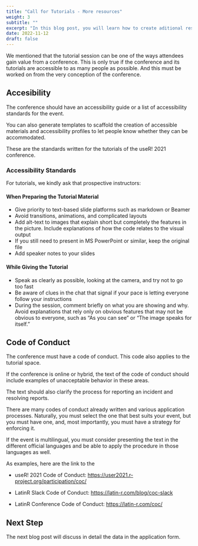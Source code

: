 ```yaml
---
title: "Call for Tutorials - More resources"
weight: 3
subtitle: ""
excerpt: "In this blog post, you will learn how to create aditional resources for the call for tutorials for a conference."
date: 2022-11-12
draft: false
---
```


We mentioned that the tutorial session can be one of the ways attendees gain value from a conference. This is only true if the conference and its tutorials are accessible to as many people as possible.  And this must be worked on from the very conception of the conference.

## Accesibility

The conference should have an accessibility guide or a list of accessibility standards for the event.

You can also generate templates to scaffold the creation of accessible materials and accessibility profiles to let people know whether they can be accommodated.

These are the standards written for the tutorials of the useR! 2021 conference.


### Accessibility Standards

For tutorials, we kindly ask that prospective instructors:

#### When Preparing the Tutorial Material

* Give priority to text-based slide platforms such as markdown or Beamer
* Avoid transitions, animations, and complicated layouts
* Add alt-text to images that explain short but completely the features in the picture. Include explanations of how the code relates to the visual output
* If you still need to present in MS PowerPoint or similar, keep the original file
* Add speaker notes to your slides

#### While Giving the Tutorial

* Speak as clearly as possible, looking at the camera, and try not to go too fast
* Be aware of clues in the chat that signal if your pace is letting everyone follow your instructions
* During the session, comment briefly on what you are showing and why. Avoid explanations that rely only on obvious features that may not be obvious to everyone, such as “As you can see” or “The image speaks for itself.”

## Code of Conduct

The conference must have a code of conduct.  This code also applies to the tutorial space.

If the conference is online or hybrid, the text of the code of conduct should include examples of unacceptable behavior in these areas.

The text should also clarify the process for reporting an incident and resolving reports.

There are many codes of conduct already written and various application processes. Naturally, you must select the one that best suits your event, but you must have one, and, most importantly, you must have a strategy for enforcing it.

If the event is multilingual, you must consider presenting the text in the different official languages and be able to apply the procedure in those languages as well.

As examples, here are the link to the

* useR! 2021 Code of Conduct: https://user2021.r-project.org/participation/coc/ 

* LatinR Slack Code of Conduct: https://latin-r.com/blog/coc-slack

* LatinR Conference Code of Conduct: https://latin-r.com/coc/


## Next Step

The next blog post will discuss in detail the data in the application form.